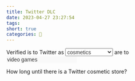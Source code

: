 ```yaml
---
title: Twitter DLC
date: 2023-04-27 23:27:54
tags:
short: true
categories: 💬
---
```


Verified is to Twitter as <select id="metaphorPicker" default="" style="height: 21px; font-size: 14px; line-height: 21px; color: rgb(51,51,51);"><optgroup label="Shitty metaphors"><option id="cosmetics" value="video games">cosmetics</option><option id="skins" value="cars">trim packages</option><option id="hats" value="Team Fortress 2">hats</option></optgroup></select> are to <input type="text" id="selectedMetaphor" value="video games" style="border: none; font-size: 14px;color: rgb(51,51,51);" disabled>

How long until there is a Twitter cosmetic store?

<script>
	document.getElementById('metaphorPicker').onchange = function() {
		 document.getElementById('selectedMetaphor').value = this.value;
	};
</script>
